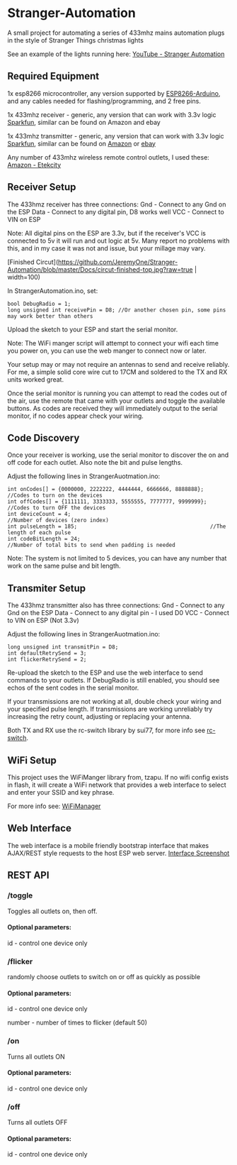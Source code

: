 # Stranger-Automation
A small project for automating a series of 433mhz mains automation plugs in the style of Stranger Things christmas lights

See an example of the lights running here: [YouTube - Stranger Automation](https://www.youtube.com/watch?v=LgupRClw0yk)

## Required Equipment
1x esp8266 microcontroller, any version supported by [ESP8266-Arduino](https://github.com/esp8266/Arduino/), and any cables needed for flashing/programming, and 2 free pins.

1x 433mhz receiver - generic, any version that can work with 3.3v logic [Sparkfun](https://www.sparkfun.com/products/10532), similar can be found on Amazon and ebay

1x 433mhz transmitter - generic, any version that can work with 3.3v logic [Sparkfun](https://www.sparkfun.com/products/10534), similar can be found on [Amazon](https://www.amazon.com/s/?field-keywords=433+mhz+transmitter) or [ebay](https://www.ebay.com/sch/i.html?_nkw=433+mhz+transmitter)

Any number of 433mhz wireless remote control outlets, I used these: [Amazon - Etekcity](https://www.amazon.com/-/dp/B00DQELHBS)

## Receiver Setup
The 433hmz receiver has three connections:
Gnd - Connect to any Gnd on the ESP
Data - Connect to any digital pin, D8 works well
VCC - Connect to VIN on ESP

Note: All digital pins on the ESP are 3.3v, but if the receiver's VCC is connected to 5v it will run and out logic at 5v. Many report no problems with this, and in my case it was not and issue, but your millage may vary.

[Finished Circut](https://github.com/JeremyOne/Stranger-Automation/blob/master/Docs/circut-finished-top.jpg?raw=true | width=100)

In StrangerAutomation.ino, set:

```
bool DebugRadio = 1;
long unsigned int receivePin = D8; //Or another chosen pin, some pins may work better than others
```

Upload the sketch to your ESP and start the serial monitor.

Note: The WiFi manger script will attempt to connect your wifi each time you power on, you can use the web manger to connect now or later.

Your setup may or may not require an antennas to send and receive reliably. For me, a simple solid core wire cut to 17CM and soldered to the TX and RX units worked great.

Once the serial monitor is running you can attempt to read the codes out of the air, use the remote that came with your outlets and toggle the available buttons. As codes are received they will immediately output to the serial monitor, if no codes appear check your wiring.

## Code Discovery
Once your receiver is working, use the serial monitor to discover the on and off code for each outlet. Also note the bit and pulse lengths.

Adjust the following lines in StrangerAuotmation.ino:
```
int onCodes[] = {0000000, 2222222, 4444444, 6666666, 8888888};  //Codes to turn on the devices
int offCodes[] = {1111111, 3333333, 5555555, 7777777, 9999999}; //Codes to turn OFF the devices
int deviceCount = 4;                                            //Number of devices (zero index)
int pulseLength = 185;                                          //The length of each pulse
int codeBitLength = 24;                                         //Number of total bits to send when padding is needed
```

Note: The system is not limited to 5 devices, you can have any number that work on the same pulse and bit length.

## Transmiter Setup
The 433hmz transmitter also has three connections:
Gnd - Connect to any Gnd on the ESP
Data - Connect to any digital pin - I used D0
VCC - Connect to VIN on ESP (Not 3.3v)

Adjust the following lines in StrangerAuotmation.ino:
```
long unsigned int transmitPin = D8;
int defaultRetrySend = 3;
int flickerRetrySend = 2;
```

Re-upload the sketch to the ESP and use the web interface to send commands to your outlets. If DebugRadio is still enabled, you should see echos of the sent codes in the serial monitor.

If your transmissions are not working at all, double check your wiring and your specified pulse length. If transmissions are working unreliably try increasing the retry count, adjusting or replacing your antenna.

Both TX and RX use the rc-switch library by sui77, for more info see [rc-switch](https://github.com/sui77/rc-switch).

## WiFi Setup
This project uses the WiFiManger library from, tzapu. If no wifi config exists in flash, it will create a WiFi network that provides a web interface to select and enter your SSID and key phrase.

For more info see: [WiFiManager](https://github.com/tzapu/WiFiManager)

## Web Interface
The web interface is a mobile friendly bootstrap interface that makes AJAX/REST style requests to the host ESP web server.
[Interface Screenshot](https://github.com/JeremyOne/Stranger-Automation/blob/master/Docs/web-screenshot.jpg)

## REST API

### /toggle
Toggles all outlets on, then off.

#### Optional parameters:
id - control one device only

### /flicker
randomly choose outlets to switch on or off as quickly as possible

#### Optional parameters:
id - control one device only

number - number of times to flicker (default 50)

### /on
Turns all outlets ON

#### Optional parameters:
id - control one device only

### /off
Turns all outlets OFF

#### Optional parameters:
id - control one device only
